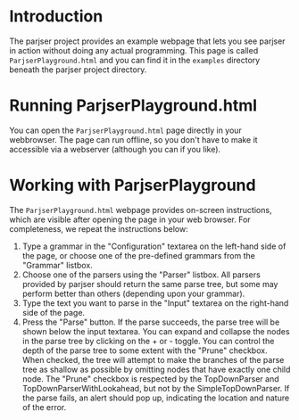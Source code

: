 # Introduction #

The parjser project provides an example webpage that lets you see parjser in action without doing any actual programming. This page is called `ParjserPlayground.html` and you can find it in the `examples` directory beneath the parjser project directory.

# Running ParjserPlayground.html #

You can open the `ParjserPlayground.html` page directly in your webbrowser. The page can run offline, so you don't have to make it accessible via a webserver (although you can if you like).

# Working with ParjserPlayground #

The `ParjserPlayground.html` webpage provides on-screen instructions, which are visible after opening the page in your web browser. For completeness, we repeat the instructions below:

  1. Type a grammar in the "Configuration" textarea on the left-hand side of the page, or choose one of the pre-defined grammars from the "Grammar" listbox.
  1. Choose one of the parsers using the "Parser" listbox. All parsers provided by parjser should return the same parse tree, but some may perform better than others (depending upon your grammar).
  1. Type the text you want to parse in the "Input" textarea on the right-hand side of the page.
  1. Press the "Parse" button. If the parse succeeds, the parse tree will be shown below the input textarea. You can expand and collapse the nodes in the parse tree by clicking on the + or - toggle. You can control the depth of the parse tree to some extent with the "Prune" checkbox. When checked, the tree will attempt to make the branches of the parse tree as shallow as possible by omitting nodes that have exactly one child node. The "Prune" checkbox is respected by the TopDownParser and TopDownParserWithLookahead, but not by the SimpleTopDownParser. If the parse fails, an alert should pop up, indicating the location and nature of the error.


